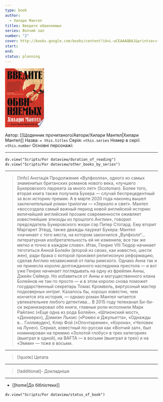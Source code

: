 ```yaml
---
type: book
author:
  - Хилари Мантел
titles: Введите обвиняемых
series: Волчий зал
number: "2"
cover: http://books.google.com/books/content?id=L-wCEAAAQBAJ&printsec=frontcover&img=1&zoom=1&edge=curl&source=gbs_api
start:
end:
status: planning
---
```

![cover|150](media/cover!150-492.jpg)

Автор: [[Щоденник прочитаного/Автори/Хилари Мантел|Хилари Мантел]]
Назва: `= this.titles`
Серія:  `=this.series`
Номер в серії: `=this.number`
Основні персонажі:

---
```dataviewjs
dv.view("Scripts/For dataview/duration_of_reading")
dv.view("Scripts/For dataview/other_books_by_series")
```

---
>[!info] Анотація
>Продолжение «Вулфхолла», одного из самых знаменитых британских романов нового века, «лучшего Букеровского лауреата за много лет» (Scotsman). Более того, вторая книга также получила Букера — случай беспрецедентный за всю историю премии. А в марте 2020 года наконец вышел заключительный роман трилогии — «Зеркало и свет».
>Мантел «воссоздала самый важный период новой английской истории: величайший английский прозаик современности оживляет известнейшие эпизоды из прошлого Англии», говорил председатель Букеровского жюри сэр Питер Стотард. Ему вторит Маргарет Этвуд, также дважды лауреат Букера: Мантел «начинает с того места, на котором закончился „Вулфхолл“… литературная изобретательность ей не изменила; все так же метко и точно в каждом слове».
>Итак, Генрих VIII Тюдор начинает тяготиться Анной Болейн (второй из своих, как известно, шести жен), ради брака с которой произвел религиозную реформацию, сделав Англию независимой от папы римского. Однако Анна так и не принесла королю долгожданного наследника престола — и вот уже Генрих начинает поглядывать на одну из фрейлин Анны, Джейн Сеймур. Но избавиться от Анны и могущественного клана Болейнов не так-то просто — и в этом королю снова поможет государственный секретарь Томас Кромвель, виртуозный мастер подковерных интриг. Казалось бы, хорошо известно, чем кончится эта история, — однако роман Мантел читается увлекательнее любого детектива…
>В 2015 году телеканал Би-би-си экранизировал обе книги, главные роли исполнили Марк Райлэнс («Еще одна из рода Болейн», «Шпионский мост», «Дюнкерк»), Дэмиэн Льюис («Ромео и Джульетта», «Однажды в… Голливуде»), Клер Фой («Опочтарение», «Корона», «Человек на Луне»). Сериал, известный по-русски как «Волчий зал», был номинирован на премию «Золотой глобус» в трех категориях (выиграл в одной), на BAFTA — в восьми (выиграл в трех) и на «Эмми» — тоже в восьми.
___

>[!quote] Цитата

---
>[!additional]- Докладніше

---

- [[home|До бібліотеки]]

```dataviewjs
dv.view("Scripts/For dataview/status_of_book")
```
